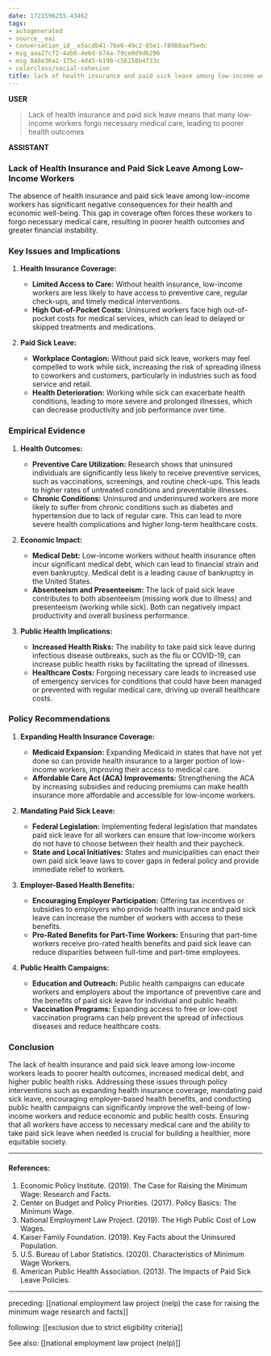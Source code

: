 ```yaml
---
date: 1721596255.43462
tags:
- autogenerated
- source__oai
- conversation_id__e5acdb41-76e6-49c2-85e1-f8988aaf5edc
- msg_aaa27cf2-4ab0-4e6d-b74a-79ce0d9d6296
- msg_848e36a1-175c-4d45-b190-c56158b4f33c
- colorclass/social-cohesion
title: lack of health insurance and paid sick leave among low-income workers
---
```


**USER**

> Lack of health insurance and paid sick leave means that many low-income workers forgo necessary medical care, leading to poorer health outcomes


**ASSISTANT**

### Lack of Health Insurance and Paid Sick Leave Among Low-Income Workers

The absence of health insurance and paid sick leave among low-income workers has significant negative consequences for their health and economic well-being. This gap in coverage often forces these workers to forgo necessary medical care, resulting in poorer health outcomes and greater financial instability.

### Key Issues and Implications

1. **Health Insurance Coverage:**
   - **Limited Access to Care:** Without health insurance, low-income workers are less likely to have access to preventive care, regular check-ups, and timely medical interventions.
   - **High Out-of-Pocket Costs:** Uninsured workers face high out-of-pocket costs for medical services, which can lead to delayed or skipped treatments and medications.

2. **Paid Sick Leave:**
   - **Workplace Contagion:** Without paid sick leave, workers may feel compelled to work while sick, increasing the risk of spreading illness to coworkers and customers, particularly in industries such as food service and retail.
   - **Health Deterioration:** Working while sick can exacerbate health conditions, leading to more severe and prolonged illnesses, which can decrease productivity and job performance over time.

### Empirical Evidence

1. **Health Outcomes:**
   - **Preventive Care Utilization:** Research shows that uninsured individuals are significantly less likely to receive preventive services, such as vaccinations, screenings, and routine check-ups. This leads to higher rates of untreated conditions and preventable illnesses.
   - **Chronic Conditions:** Uninsured and underinsured workers are more likely to suffer from chronic conditions such as diabetes and hypertension due to lack of regular care. This can lead to more severe health complications and higher long-term healthcare costs.

2. **Economic Impact:**
   - **Medical Debt:** Low-income workers without health insurance often incur significant medical debt, which can lead to financial strain and even bankruptcy. Medical debt is a leading cause of bankruptcy in the United States.
   - **Absenteeism and Presenteeism:** The lack of paid sick leave contributes to both absenteeism (missing work due to illness) and presenteeism (working while sick). Both can negatively impact productivity and overall business performance.

3. **Public Health Implications:**
   - **Increased Health Risks:** The inability to take paid sick leave during infectious disease outbreaks, such as the flu or COVID-19, can increase public health risks by facilitating the spread of illnesses.
   - **Healthcare Costs:** Forgoing necessary care leads to increased use of emergency services for conditions that could have been managed or prevented with regular medical care, driving up overall healthcare costs.

### Policy Recommendations

1. **Expanding Health Insurance Coverage:**
   - **Medicaid Expansion:** Expanding Medicaid in states that have not yet done so can provide health insurance to a larger portion of low-income workers, improving their access to medical care.
   - **Affordable Care Act (ACA) Improvements:** Strengthening the ACA by increasing subsidies and reducing premiums can make health insurance more affordable and accessible for low-income workers.

2. **Mandating Paid Sick Leave:**
   - **Federal Legislation:** Implementing federal legislation that mandates paid sick leave for all workers can ensure that low-income workers do not have to choose between their health and their paycheck.
   - **State and Local Initiatives:** States and municipalities can enact their own paid sick leave laws to cover gaps in federal policy and provide immediate relief to workers.

3. **Employer-Based Health Benefits:**
   - **Encouraging Employer Participation:** Offering tax incentives or subsidies to employers who provide health insurance and paid sick leave can increase the number of workers with access to these benefits.
   - **Pro-Rated Benefits for Part-Time Workers:** Ensuring that part-time workers receive pro-rated health benefits and paid sick leave can reduce disparities between full-time and part-time employees.

4. **Public Health Campaigns:**
   - **Education and Outreach:** Public health campaigns can educate workers and employers about the importance of preventive care and the benefits of paid sick leave for individual and public health.
   - **Vaccination Programs:** Expanding access to free or low-cost vaccination programs can help prevent the spread of infectious diseases and reduce healthcare costs.

### Conclusion

The lack of health insurance and paid sick leave among low-income workers leads to poorer health outcomes, increased medical debt, and higher public health risks. Addressing these issues through policy interventions such as expanding health insurance coverage, mandating paid sick leave, encouraging employer-based health benefits, and conducting public health campaigns can significantly improve the well-being of low-income workers and reduce economic and public health costs. Ensuring that all workers have access to necessary medical care and the ability to take paid sick leave when needed is crucial for building a healthier, more equitable society.

---

#### References:

1. Economic Policy Institute. (2019). The Case for Raising the Minimum Wage: Research and Facts.
2. Center on Budget and Policy Priorities. (2017). Policy Basics: The Minimum Wage.
3. National Employment Law Project. (2019). The High Public Cost of Low Wages.
4. Kaiser Family Foundation. (2019). Key Facts about the Uninsured Population.
5. U.S. Bureau of Labor Statistics. (2020). Characteristics of Minimum Wage Workers.
6. American Public Health Association. (2013). The Impacts of Paid Sick Leave Policies.


---

preceding: [[national employment law project (nelp) the case for raising the minimum wage research and facts]]  


following: [[exclusion due to strict eligibility criteria]]

See also: [[national employment law project (nelp)]]